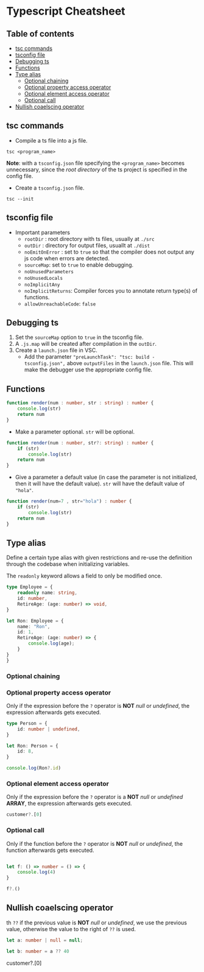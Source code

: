 # Typescript Cheatsheet

## Table of contents
<!-- vim-markdown-toc GFM -->

* [tsc commands](#tsc-commands)
* [tsconfig file](#tsconfig-file)
* [Debugging ts](#debugging-ts)
* [Functions](#functions)
* [Type alias](#type-alias)
    - [Optional chaining](#optional-chaining)
    - [Optional property access operator](#optional-property-access-operator)
    - [Optional element access operator](#optional-element-access-operator)
    - [Optional call](#optional-call)
* [Nullish coaelscing operator](#nullish-coaelscing-operator)

<!-- vim-markdown-toc -->

## tsc commands

* Compile a ts file into a js file.

```
tsc <program_name>
```

**Note**: with a `tsconfig.json` file specifying the `<program_name>` becomes unnecessary, since the _root directory_ of the ts project is specified in the config file.

* Create a `tsconfig.json` file.

```
tsc --init
```

## tsconfig file

* Important parameters
    - `rootDir` : root directory with ts files, usually at `./src`
    - `outDir` : directory for output files, usuallt at `./dist`
    - `noEmitOnError` : set to `true` so that the compiler does not output any js code when errors are detected.
    - `sourceMap`: set to `true` to enable debugging.
    - `noUnusedParameters`
    - `noUnusedLocals`
    - `noImplicitAny`
    - `noImplicitReturns`: Compiler forces you to annotate return type(s) of functions.
    - `allowUnreachableCode`: `false`

## Debugging ts

1. Set the `sourceMap` option to `true` in the tsconfig file.
2. A `.js.map` will be created after compilation in the `outDir`.
3. Create a `launch.json` file in VSC.
    - Add the parameter `"preLaunchTask": "tsc: build - tsconfig.json",` above `outputFiles` in the `launch.json` file. This will make the debugger use the appropriate config file.

## Functions

```ts
function render(num : number, str : string) : number {
    console.log(str)
    return num
}
```

* Make a parameter optional. `str` will be optional.

```ts
function render(num : number, str?: string) : number {
    if (str)
        console.log(str)
    return num
}
```

* Give a parameter a default value (in case the parameter is not initialized, then it will have the default value). `str` will have the default value of `"hola"`.

```ts
function render(num=7 , str="hola") : number {
    if (str)
        console.log(str)
    return num
}
```

## Type alias

Define a certain type alias with given restrictions and re-use the definition through the codebase when initializing variables.

The `readonly` keyword allows a field to only be modified once.

```ts
type Employee = {
    readonly name: string,
    id: number,
    RetireAge: (age: number) => void,
}

let Ron: Employee = {
    name: "Ron",
    id: 1,
    RetireAge: (age: number) => {
        console.log(age);
    }
}
}
```
### Optional chaining

### Optional property access operator

Only if the expression before the `?` operator is **NOT** _null_ or _undefined_, the expression afterwards gets executed.

```ts
type Person = {
    id: number | undefined,
}

let Ron: Person = {
    id: 8,
}

console.log(Ron?.id)
```

### Optional element access operator

Only if the expression before the `?` operator is a **NOT** _null_ or _undefined_ **ARRAY**, the expression afterwards gets executed.

```ts
customer?.[0]
```

### Optional call

Only if the function before the `?` operator is **NOT** _null_ or _undefined_, the function afterwards gets executed.

```ts

let f: () => number = () => {
    console.log(4)
}

f?.()
```

## Nullish coaelscing operator


th `??` if the previous value is **NOT** _null_ or _undefined_, we use the previous value, otherwise the value to the right of `??` is used.

```ts
let a: number | null = null;

let b: number = a ?? 40
```
customer?.[0]
```
